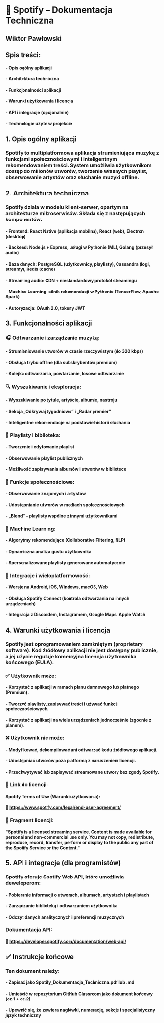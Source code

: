 # 📄 Spotify – Dokumentacja Techniczna
## Wiktor Pawłowski
## Spis treści:
#### - Opis ogólny aplikacji
#### - Architektura techniczna
#### - Funkcjonalności aplikacji
#### - Warunki użytkowania i licencja
#### - API i integracje (opcjonalnie)
#### - Technologie użyte w projekcie

## 1. Opis ogólny aplikacji
### Spotify to multiplatformowa aplikacja strumieniująca muzykę z funkcjami społecznościowymi i inteligentnym rekomendowaniem treści. System umożliwia użytkownikom dostęp do milionów utworów, tworzenie własnych playlist, obserwowanie artystów oraz słuchanie muzyki offline.

## 2. Architektura techniczna

### Spotify działa w modelu klient-serwer, opartym na architekturze mikroserwisów. Składa się z następujących komponentów:
#### - Frontend: React Native (aplikacja mobilna), React (web), Electron (desktop)
#### - Backend: Node.js + Express, usługi w Pythonie (ML), Golang (przesył audio)
#### - Baza danych: PostgreSQL (użytkownicy, playlisty), Cassandra (logi, streamy), Redis (cache)
#### - Streaming audio: CDN + niestandardowy protokół streamingu
#### - Machine Learning: silnik rekomendacji w Pythonie (TensorFlow, Apache Spark)
#### - Autoryzacja: OAuth 2.0, tokeny JWT


## 3. Funkcjonalności aplikacji

### 🎧 Odtwarzanie i zarządzanie muzyką:
#### - Strumieniowanie utworów w czasie rzeczywistym (do 320 kbps)
#### - Obsługa trybu offline (dla subskrybentów premium)
#### - Kolejka odtwarzania, powtarzanie, losowe odtwarzanie

### 🔍 Wyszukiwanie i eksploracja:
#### - Wyszukiwanie po tytule, artyście, albumie, nastroju
#### - Sekcja „Odkrywaj tygodniowo” i „Radar premier”
#### - Inteligentne rekomendacje na podstawie historii słuchania

### 📁 Playlisty i biblioteka:
#### - Tworzenie i edytowanie playlist
#### - Obserwowanie playlist publicznych
#### - Możliwość zapisywania albumów i utworów w bibliotece

### 👥 Funkcje społecznościowe:
#### - Obserwowanie znajomych i artystów
#### - Udostępnianie utworów w mediach społecznościowych
#### - „Blend” – playlisty wspólne z innymi użytkownikami

### 🧠 Machine Learning:
#### - Algorytmy rekomendujące (Collaborative Filtering, NLP)
#### - Dynamiczna analiza gustu użytkownika
#### - Spersonalizowane playlisty generowane automatycznie

### 📱 Integracje i wieloplatformowość:
#### - Wersje na Android, iOS, Windows, macOS, Web
#### - Obsługa Spotify Connect (kontrola odtwarzania na innych urządzeniach)
#### - Integracja z Discordem, Instagramem, Google Maps, Apple Watch

## 4. Warunki użytkowania i licencja
### Spotify jest oprogramowaniem zamkniętym (proprietary software). Kod źródłowy aplikacji nie jest dostępny publicznie, a jej użycie reguluje komercyjna licencja użytkownika końcowego (EULA).
### ✅ Użytkownik może:
#### - Korzystać z aplikacji w ramach planu darmowego lub płatnego (Premium).
#### - Tworzyć playlisty, zapisywać treści i używać funkcji społecznościowych.
#### - Korzystać z aplikacji na wielu urządzeniach jednocześnie (zgodnie z planem).

### ❌ Użytkownik nie może:
#### - Modyfikować, dekompilować ani odtwarzać kodu źródłowego aplikacji.
#### - Udostępniać utworów poza platformą z naruszeniem licencji.
#### - Przechwytywać lub zapisywać streamowane utwory bez zgody Spotify.

### 📜 Link do licencji:
#### Spotify Terms of Use (Warunki użytkowania):
#### 🔗 https://www.spotify.com/legal/end-user-agreement/

### 📜 Fragment licencji:
#### "Spotify is a licensed streaming service. Content is made available for personal and non-commercial use only. You may not copy, redistribute, reproduce, record, transfer, perform or display to the public any part of the Spotify Service or the Content."

## 5. API i integracje (dla programistów)
### Spotify oferuje Spotify Web API, które umożliwia deweloperom:
#### - Pobieranie informacji o utworach, albumach, artystach i playlistach
#### - Zarządzanie biblioteką i odtwarzaniem użytkownika
#### - Odczyt danych analitycznych i preferencji muzycznych
### Dokumentacja API:
#### 🔗 https://developer.spotify.com/documentation/web-api/

## ✅ Instrukcje końcowe
### Ten dokument należy:
#### - Zapisać jako Spotify_Dokumentacja_Techniczna.pdf lub .md
#### - Umieścić w repozytorium GitHub Classroom jako dokument końcowy (cz.1 + cz.2)
#### - Upewnić się, że zawiera nagłówki, numerację, sekcje i specjalistyczny język techniczny
